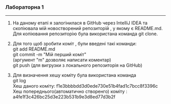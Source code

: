 ###  Лабораторна 1
***
1) На даному етапі я залогінилася в GitHub через IntelliJ IDEA та скопіювала мій новостворений репозиторій , у якому є README.md. Для копіювання репозиторію була використана команда git clone.

2) Для того щоб зробити коміт , були введені такі команди:             
git add README.md     
git commit -m "Мій перший коміт"    
(аргумент "m" дозволяє написати коментар)     
git push (для вигрузки з локального репозиторія на GitHub)

3) Для визначення хешу коміту була використана команда    
git log    
Хеш даного коміту:   f1e3bbbbdd3d0ede730e51b4fad1c7bcc8f3396c    
Хеш попереднього(автоматично створенго) коміту :    a4fe1f3c426bc25d3e223b531b9e3d8ed77d3b2f
